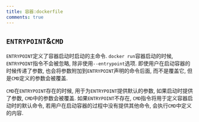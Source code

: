 ```yaml
---
title: 容器:dockerfile
comments: true
---
```

    
## `ENTRYPOINT`&`CMD`

`ENTRYPOINT`定义了容器启动时启动的主命令. `docker run`容器启动的时候, `ENTRYPOINT`指令不会被忽略, 除非使用`--entrypoint`选项. 即使用户在启动容器的时候传递了参数, 也会将参数附加到`ENTRYPOINT`声明的命令后面, 而不是覆盖它, 但是`CMD`定义的参数会被覆盖. 

`CMD`在`ENTRYPOINT`存在的时候, 用于为`ENTRYPOINT`提供默认的参数, 如果启动时提供了参数, `CMD`中的参数会被覆盖. 如果`ENTRYPOINT`不存在, `CMD`指令将用于定义容器启动时的默认命令, 若用户在启动容器的过程中没有提供其他命令, 会执行`CMD`中定义的内容.
